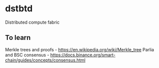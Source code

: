 # dstbtd
Distributed compute fabric



## To learn

Merkle trees and proofs - https://en.wikipedia.org/wiki/Merkle_tree
Parlia and BSC consensus - https://docs.binance.org/smart-chain/guides/concepts/consensus.html